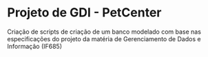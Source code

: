 # Projeto de GDI - PetCenter

Criação de scripts de criação de um banco modelado com base nas especificações do projeto da matéria de Gerenciamento de Dados e Informação (IF685)
